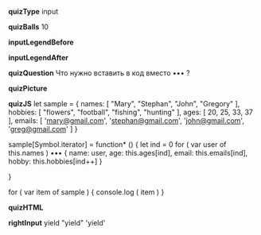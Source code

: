 ____quizType____
input

____quizBalls____
10

____inputLegendBefore____


____inputLegendAfter____


____quizQuestion____
Что нужно вставить в код вместо ••• ?

____quizPicture____


____quizJS____
let sample = {
    names: [ "Mary", "Stephan", "John", "Gregory" ],
    hobbies: [ "flowers", "football", "fishing", "hunting" ],
    ages: [ 20, 25, 33, 37 ],
    emails: [ 'mary@gmail.com', 'stephan@gmail.com', 'john@gmail.com', 'greg@gmail.com' ]
}

sample[Symbol.iterator] = function* () {
    let ind = 0
    for ( var user of this.names )
        ••• {
            name: user,
            age: this.ages[ind],
            email: this.emails[ind],
            hobby: this.hobbies[ind++]
        }

}

for ( var item of sample ) {
    console.log ( item )
}

____quizHTML____


____rightInput____
yield
"yield"
'yield'
